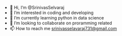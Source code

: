 - 👋 Hi, I’m @SrinivasSelvaraj
- 👀 I’m interested in coding and developing 
- 🌱 I’m currently learning python in data science
- 💞️ I’m looking to collaborate on proramming related
- 📫 How to reach me srinivasselavaraj731@gmail.com

<!---
SrinivasSelvaraj/SrinivasSelvaraj is a ✨ special ✨ repository because its `README.md` (this file) appears on your GitHub profile.
You can click the Preview link to take a look at your changes.
